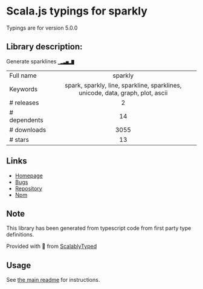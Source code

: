 
# Scala.js typings for sparkly

Typings are for version 5.0.0

## Library description:
Generate sparklines `▁▂▃▅▂▇`

|                    |                 |
| ------------------ | :-------------: |
| Full name          | sparkly |
| Keywords           | spark, sparkly, line, sparkline, sparklines, unicode, data, graph, plot, ascii |
| # releases         | 2 |
| # dependents       | 14 |
| # downloads        | 3055 |
| # stars            | 13 |

## Links
- [Homepage](https://github.com/sindresorhus/sparkly#readme)
- [Bugs](https://github.com/sindresorhus/sparkly/issues)
- [Repository](https://github.com/sindresorhus/sparkly)
- [Npm](https://www.npmjs.com/package/sparkly)
    


## Note
This library has been generated from typescript code from first party type definitions.

Provided with :purple_heart: from [ScalablyTyped](https://github.com/oyvindberg/ScalablyTyped)

## Usage
See [the main readme](../../readme.md) for instructions.


